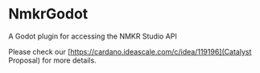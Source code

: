 # NmkrGodot
A Godot plugin for accessing the NMKR Studio API


Please check our [https://cardano.ideascale.com/c/idea/119196](Catalyst Proposal) for more details.
